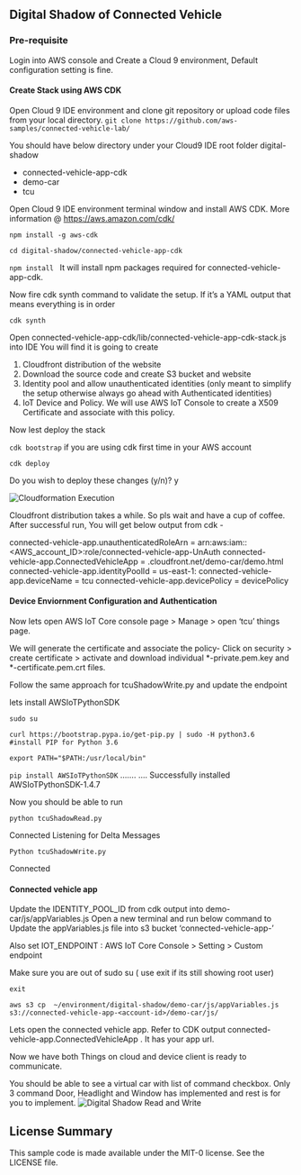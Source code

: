 ## Digital Shadow of Connected Vehicle

### Pre-requisite
Login into AWS console and Create a Cloud 9 environment, Default configuration setting is fine.

#### Create Stack using AWS CDK
Open Cloud 9 IDE environment and clone git repository or upload code files from your local directory.
```git clone https://github.com/aws-samples/connected-vehicle-lab/```

You should have below directory under your Cloud9 IDE root folder
digital-shadow
 - connected-vehicle-app-cdk  
 - demo-car 
 - tcu

Open Cloud 9 IDE environment terminal window and install AWS CDK. More information @ https://aws.amazon.com/cdk/

```npm install -g aws-cdk```

```cd digital-shadow/connected-vehicle-app-cdk ```

```npm install ```  It will install npm packages required for connected-vehicle-app-cdk.

Now fire cdk synth command to validate the setup. If it’s a YAML output that means everything is in order 

```cdk synth```

Open connected-vehicle-app-cdk/lib/connected-vehicle-app-cdk-stack.js into IDE
You will find it is going to create
1. Cloudfront distribution of the website
2. Download the source code and create S3 bucket and website
3. Identity pool and allow unauthenticated identities (only meant to simplify the setup otherwise always go ahead with Authenticated identities)
4. IoT Device and Policy. We will use AWS IoT Console to create a X509 Certificate and associate with this policy.

Now lest deploy the stack

```cdk bootstrap```  if you are using cdk first time in your AWS account

```cdk deploy```

Do you wish to deploy these changes (y/n)? y

![Cloudformation Execution](https://amitji-tech.s3.amazonaws.com/CFRun.png)

Cloudfront distribution takes a while. So pls wait and have a cup of coffee.
After successful run, You will get below output from cdk - 

connected-vehicle-app.unauthenticatedRoleArn = arn:aws:iam::<AWS_account_ID>:role/connected-vehicle-app-UnAuth<randon-char>
connected-vehicle-app.ConnectedVehicleApp = <random-char>.cloudfront.net/demo-car/demo.html
connected-vehicle-app.identityPoolId = us-east-1:<random-char>
connected-vehicle-app.deviceName = tcu
connected-vehicle-app.devicePolicy = devicePolicy

####  Device Enviornment Configuration and Authentication

Now lets open AWS IoT Core console page > Manage > open ‘tcu’ things page.

We will generate the certificate and associate the policy- 
Click on security > create certificate > activate  and download individual *-private.pem.key and *-certificate.pem.crt files. 

Follow the same approach for tcuShadowWrite.py and update the endpoint

lets install AWSIoTPythonSDK 

```sudo su  ```

```curl https://bootstrap.pypa.io/get-pip.py | sudo -H python3.6  #install PIP for Python 3.6```

```export PATH="$PATH:/usr/local/bin"```

```pip install AWSIoTPythonSDK```
…….
….
Successfully installed AWSIoTPythonSDK-1.4.7

Now you should be able to run 

```python tcuShadowRead.py```

Connected
Listening for Delta Messages

```Python tcuShadowWrite.py```

Connected

#### Connected vehicle app
Update the IDENTITY_POOL_ID from cdk output into demo-car/js/appVariables.js
Open a new terminal and run below command to Update the appVariables.js file into s3 bucket ‘connected-vehicle-app-<account-id>’

Also set IOT_ENDPOINT :  AWS IoT Core Console > Setting > Custom endpoint

Make sure you are out of sudo su ( use exit if its still showing root user)

```exit```

```aws s3 cp  ~/environment/digital-shadow/demo-car/js/appVariables.js s3://connected-vehicle-app-<account-id>/demo-car/js/```


Lets open the connected vehicle app. Refer to CDK output connected-vehicle-app.ConnectedVehicleApp . It has your app url. 

Now we have both Things on cloud and device client is ready to communicate.

You should be able to see a virtual car with list of command checkbox. 
Only 3 command Door, Headlight and Window has implemented and rest is for you to implement. 
![Digital Shadow Read and Write](https://amitji-tech.s3.amazonaws.com/Digital_Shadow_run.gif)


## License Summary

This sample code is made available under the MIT-0 license. See the LICENSE file.
